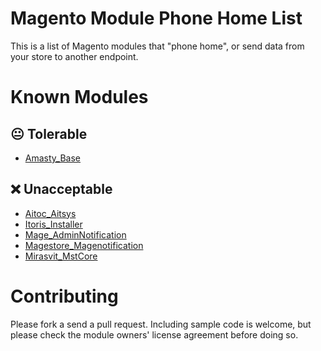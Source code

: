 Magento Module Phone Home List
===

This is a list of Magento modules that "phone home", or send data from your store to another endpoint.

# Known Modules

## :neutral_face: Tolerable

* [Amasty_Base](Amasty_Base/README.md)

## :x: Unacceptable

* [Aitoc_Aitsys](Aitoc_Aitsys/README.md)
* [Itoris_Installer](Itoris_Installer/README.md)
* [Mage_AdminNotification](Mage_AdminNotification/README.md)
* [Magestore_Magenotification](Magestore_Magenotification/README.md)
* [Mirasvit_MstCore](Mirasvit_MstCore/README.md)

# Contributing

Please fork a send a pull request.  Including sample code is welcome, but please check the module owners' license agreement before doing so.
